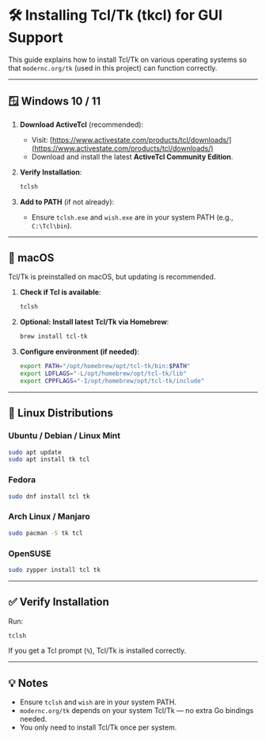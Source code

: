 
# 🛠 Installing Tcl/Tk (tkcl) for GUI Support

This guide explains how to install Tcl/Tk on various operating systems so that `modernc.org/tk` (used in this project) can function correctly.

---

## 🪟 Windows 10 / 11

1. **Download ActiveTcl** (recommended):
   - Visit: [https://www.activestate.com/products/tcl/downloads/](https://www.activestate.com/products/tcl/downloads/)
   - Download and install the latest **ActiveTcl Community Edition**.

2. **Verify Installation**:
   ```powershell
   tclsh
   ```

3. **Add to PATH** (if not already):
   - Ensure `tclsh.exe` and `wish.exe` are in your system PATH (e.g., `C:\Tcl\bin`).

---

## 🍎 macOS

Tcl/Tk is preinstalled on macOS, but updating is recommended.

1. **Check if Tcl is available**:
   ```bash
   tclsh
   ```

2. **Optional: Install latest Tcl/Tk via Homebrew**:
   ```bash
   brew install tcl-tk
   ```

3. **Configure environment (if needed)**:
   ```bash
   export PATH="/opt/homebrew/opt/tcl-tk/bin:$PATH"
   export LDFLAGS="-L/opt/homebrew/opt/tcl-tk/lib"
   export CPPFLAGS="-I/opt/homebrew/opt/tcl-tk/include"
   ```

---

## 🐧 Linux Distributions

### Ubuntu / Debian / Linux Mint

```bash
sudo apt update
sudo apt install tk tcl
```

### Fedora

```bash
sudo dnf install tcl tk
```

### Arch Linux / Manjaro

```bash
sudo pacman -S tk tcl
```

### OpenSUSE

```bash
sudo zypper install tcl tk
```

---

## ✅ Verify Installation

Run:
```bash
tclsh
```

If you get a Tcl prompt (`%`), Tcl/Tk is installed correctly.

---

## 💡 Notes

- Ensure `tclsh` and `wish` are in your system PATH.
- `modernc.org/tk` depends on your system Tcl/Tk — no extra Go bindings needed.
- You only need to install Tcl/Tk once per system.
